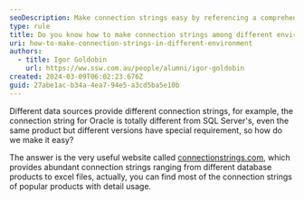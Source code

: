 ```yaml
---
seoDescription: Make connection strings easy by referencing a comprehensive online resource featuring abundant database product and file connections.
type: rule
title: Do you know how to make connection strings among different environment?
uri: how-to-make-connection-strings-in-different-environment
authors:
  - title: Igor Goldobin
    url: https://ww.ssw.com.au/people/alumni/igor-goldobin
created: 2024-03-09T06:02:23.676Z
guid: 27abe1ac-b34a-4ea7-94e5-a3cd5ba5e10b
---
```


Different data sources provide different connection strings, for example, the connection string for Oracle is totally different from SQL Server's, even the same product but different versions have special requirement, so how do we make it easy?

<!--endintro-->

The answer is the very useful website called [connectionstrings.com](https://www.connectionstrings.com/), which provides abundant connection strings ranging from different database products to excel files, actually, you can find most of the connection strings of popular products with detail usage.
